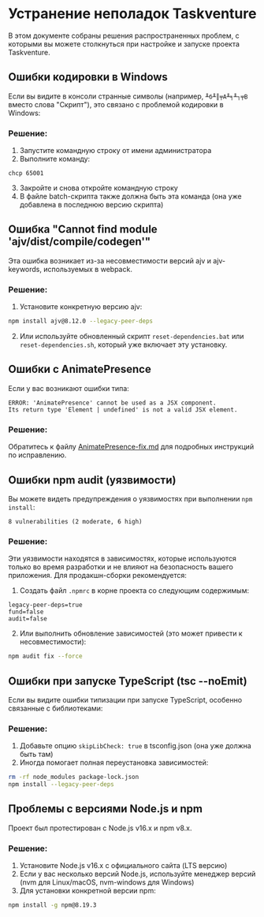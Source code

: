 # Устранение неполадок Taskventure

В этом документе собраны решения распространенных проблем, с которыми вы можете столкнуться при настройке и запуске проекта Taskventure.

## Ошибки кодировки в Windows

Если вы видите в консоли странные символы (например, `╨б╨║╤А╨╕╨┐╤В` вместо слова "Скрипт"), это связано с проблемой кодировки в Windows:

### Решение:

1. Запустите командную строку от имени администратора
2. Выполните команду:
```
chcp 65001
```
3. Закройте и снова откройте командную строку
4. В файле batch-скрипта также должна быть эта команда (она уже добавлена в последнюю версию скрипта)

## Ошибка "Cannot find module 'ajv/dist/compile/codegen'"

Эта ошибка возникает из-за несовместимости версий ajv и ajv-keywords, используемых в webpack.

### Решение:

1. Установите конкретную версию ajv:
```bash
npm install ajv@8.12.0 --legacy-peer-deps
```

2. Или используйте обновленный скрипт `reset-dependencies.bat` или `reset-dependencies.sh`, который уже включает эту установку.

## Ошибки с AnimatePresence

Если у вас возникают ошибки типа:
```
ERROR: 'AnimatePresence' cannot be used as a JSX component.
Its return type 'Element | undefined' is not a valid JSX element.
```

### Решение:

Обратитесь к файлу [AnimatePresence-fix.md](./AnimatePresence-fix.md) для подробных инструкций по исправлению.

## Ошибки npm audit (уязвимости)

Вы можете видеть предупреждения о уязвимостях при выполнении `npm install`:

```
8 vulnerabilities (2 moderate, 6 high)
```

### Решение:

Эти уязвимости находятся в зависимостях, которые используются только во время разработки и не влияют на безопасность вашего приложения. Для продакшн-сборки рекомендуется:

1. Создать файл `.npmrc` в корне проекта со следующим содержимым:
```
legacy-peer-deps=true
fund=false
audit=false
```

2. Или выполнить обновление зависимостей (это может привести к несовместимости):
```bash
npm audit fix --force
```

## Ошибки при запуске TypeScript (tsc --noEmit)

Если вы видите ошибки типизации при запуске TypeScript, особенно связанные с библиотеками:

### Решение:

1. Добавьте опцию `skipLibCheck: true` в tsconfig.json (она уже должна быть там)
2. Иногда помогает полная переустановка зависимостей:
```bash
rm -rf node_modules package-lock.json
npm install --legacy-peer-deps
```

## Проблемы с версиями Node.js и npm

Проект был протестирован с Node.js v16.x и npm v8.x.

### Решение:

1. Установите Node.js v16.x с официального сайта (LTS версию)
2. Если у вас несколько версий Node.js, используйте менеджер версий (nvm для Linux/macOS, nvm-windows для Windows)
3. Для установки конкретной версии npm:
```bash
npm install -g npm@8.19.3
``` 